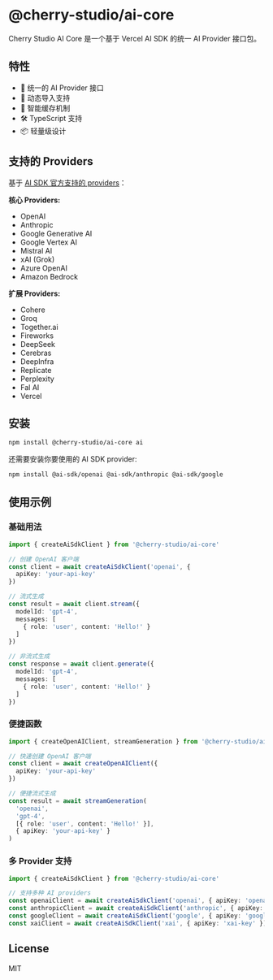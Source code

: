 # @cherry-studio/ai-core

Cherry Studio AI Core 是一个基于 Vercel AI SDK 的统一 AI Provider 接口包。

## 特性

- 🚀 统一的 AI Provider 接口
- 🔄 动态导入支持
- 💾 智能缓存机制
- 🛠️ TypeScript 支持
- 📦 轻量级设计

## 支持的 Providers

基于 [AI SDK 官方支持的 providers](https://ai-sdk.dev/providers/ai-sdk-providers)：

**核心 Providers:**
- OpenAI
- Anthropic
- Google Generative AI
- Google Vertex AI
- Mistral AI
- xAI (Grok)
- Azure OpenAI
- Amazon Bedrock

**扩展 Providers:**
- Cohere
- Groq
- Together.ai
- Fireworks
- DeepSeek
- Cerebras
- DeepInfra
- Replicate
- Perplexity
- Fal AI
- Vercel

## 安装

```bash
npm install @cherry-studio/ai-core ai
```

还需要安装你要使用的 AI SDK provider:

```bash
npm install @ai-sdk/openai @ai-sdk/anthropic @ai-sdk/google
```

## 使用示例

### 基础用法

```typescript
import { createAiSdkClient } from '@cherry-studio/ai-core'

// 创建 OpenAI 客户端
const client = await createAiSdkClient('openai', {
  apiKey: 'your-api-key'
})

// 流式生成
const result = await client.stream({
  modelId: 'gpt-4',
  messages: [
    { role: 'user', content: 'Hello!' }
  ]
})

// 非流式生成
const response = await client.generate({
  modelId: 'gpt-4',
  messages: [
    { role: 'user', content: 'Hello!' }
  ]
})
```

### 便捷函数

```typescript
import { createOpenAIClient, streamGeneration } from '@cherry-studio/ai-core'

// 快速创建 OpenAI 客户端
const client = await createOpenAIClient({
  apiKey: 'your-api-key'
})

// 便捷流式生成
const result = await streamGeneration(
  'openai',
  'gpt-4',
  [{ role: 'user', content: 'Hello!' }],
  { apiKey: 'your-api-key' }
)
```

### 多 Provider 支持

```typescript
import { createAiSdkClient } from '@cherry-studio/ai-core'

// 支持多种 AI providers
const openaiClient = await createAiSdkClient('openai', { apiKey: 'openai-key' })
const anthropicClient = await createAiSdkClient('anthropic', { apiKey: 'anthropic-key' })
const googleClient = await createAiSdkClient('google', { apiKey: 'google-key' })
const xaiClient = await createAiSdkClient('xai', { apiKey: 'xai-key' })
```

## License

MIT 